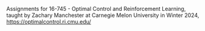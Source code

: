 Assignments for 16-745 - Optimal Control and Reinforcement Learning, taught by Zachary Manchester at Carnegie Melon University in Winter 2024, https://optimalcontrol.ri.cmu.edu/
